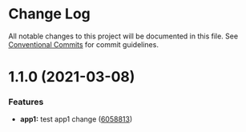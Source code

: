 # Change Log

All notable changes to this project will be documented in this file.
See [Conventional Commits](https://conventionalcommits.org) for commit guidelines.

# 1.1.0 (2021-03-08)


### Features

* **app1:** test app1 change ([6058813](https://github.com/Tony-Liuduan/micro-demo/commit/605881304cb67ca79e003ade6ea8f1a393d3e1f5))
